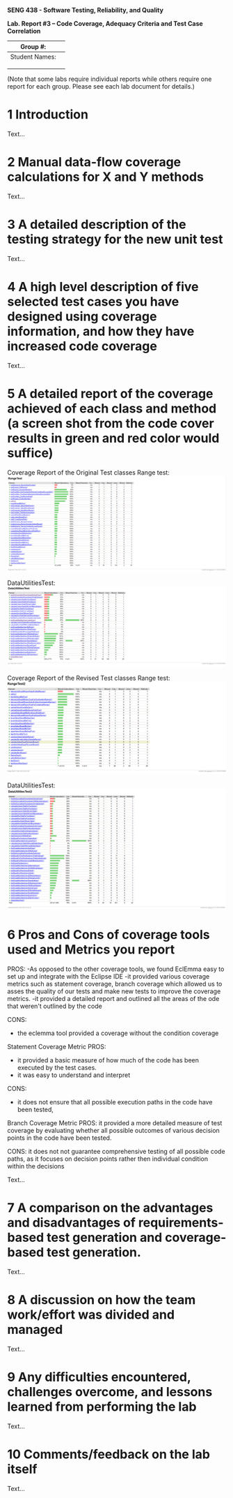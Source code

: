 **SENG 438 - Software Testing, Reliability, and Quality**

**Lab. Report #3 – Code Coverage, Adequacy Criteria and Test Case Correlation**

| Group \#:      |     |
| -------------- | --- |
| Student Names: |     |
|                |     |
|                |     |
|                |     |

(Note that some labs require individual reports while others require one report
for each group. Please see each lab document for details.)

# 1 Introduction

Text…

# 2 Manual data-flow coverage calculations for X and Y methods

Text…

# 3 A detailed description of the testing strategy for the new unit test

Text…

# 4 A high level description of five selected test cases you have designed using coverage information, and how they have increased code coverage

Text…

# 5 A detailed report of the coverage achieved of each class and method (a screen shot from the code cover results in green and red color would suffice)

Coverage Report of the Original Test classes 
Range test: ![alt text](rangetest.png)  

DataUtilitiesTest:![alt text](datautilitiestest.png)

Coverage Report of the Revised Test classes
Range test: ![alt text](rangetest2.png)


DataUtilitiesTest:![alt text](datautilitiestest2.png)


# 6 Pros and Cons of coverage tools used and Metrics you report

PROS: 
-As opposed to the other coverage tools, we found EclEmma easy to set up and integrate with the Eclipse IDE
-it provided various coverage metrics such as statement coverage, branch coverage which allowed us to asses the quality of our tests and make new tests to improve the coverage metrics.
-it provided a detailed report and outlined all the areas of the ode that weren't outlined by the code 

CONS: 
- the eclemma tool provided a coverage without the condition coverage

Statement Coverage Metric
PROS:
- it provided a basic measure of how much of the code has been executed by the test cases. 
- it was easy to understand and interpret

CONS: 
- it does not ensure that all possible execution paths in the code have been tested, 

Branch Coverage Metric
PROS: it provided a more detailed measure of test coverage by evaluating whether all possible outcomes of various decision points in the code have been tested.

CONS: it does not not guarantee comprehensive testing of all possible code paths, as it focuses on decision points rather then individual condition within the decisions


Text…

# 7 A comparison on the advantages and disadvantages of requirements-based test generation and coverage-based test generation.

Text…

# 8 A discussion on how the team work/effort was divided and managed

Text…

# 9 Any difficulties encountered, challenges overcome, and lessons learned from performing the lab

Text…

# 10 Comments/feedback on the lab itself

Text…

